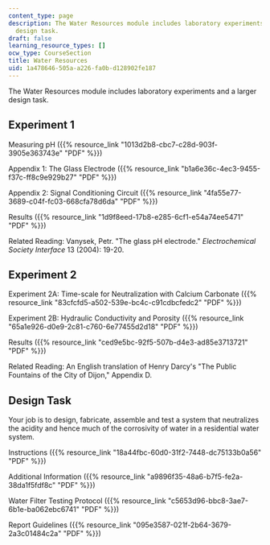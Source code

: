 ```yaml
---
content_type: page
description: The Water Resources module includes laboratory experiments and a larger
  design task.
draft: false
learning_resource_types: []
ocw_type: CourseSection
title: Water Resources
uid: 1a478646-505a-a226-fa0b-d128902fe187
---
```

The Water Resources module includes laboratory experiments and a larger design task.

## Experiment 1

Measuring pH ({{% resource_link "1013d2b8-cbc7-c28d-903f-3905e363743e" "PDF" %}})

Appendix 1: The Glass Electrode ({{% resource_link "b1a6e36c-4ec3-9455-f37c-ff8c9e929b27" "PDF" %}})

Appendix 2: Signal Conditioning Circuit ({{% resource_link "4fa55e77-3689-c04f-fc03-668cfa78d6da" "PDF" %}})

Results ({{% resource_link "1d9f8eed-17b8-e285-6cf1-e54a74ee5471" "PDF" %}})

Related Reading: Vanysek, Petr. "The glass pH electrode." *Electrochemical Society Interface* 13 (2004): 19-20.

## Experiment 2

Experiment 2A: Time-scale for Neutralization with Calcium Carbonate ({{% resource_link "83cfcfd5-a502-539e-bc4c-c91cdbcfedc2" "PDF" %}})

Experiment 2B: Hydraulic Conductivity and Porosity ({{% resource_link "65a1e926-d0e9-2c81-c760-6e77455d2d18" "PDF" %}})

Results ({{% resource_link "ced9e5bc-92f5-507b-d4e3-ad85e3713721" "PDF" %}})

Related Reading: An English translation of Henry Darcy's "The Public Fountains of the City of Dijon," Appendix D.

## Design Task

Your job is to design, fabricate, assemble and test a system that neutralizes the acidity and hence much of the corrosivity of water in a residential water system.

Instructions ({{% resource_link "18a44fbc-60d0-31f2-7448-dc75133b0a56" "PDF" %}})

Additional Information ({{% resource_link "a9896f35-48a6-b7f5-fe2a-38da1f5fdf8c" "PDF" %}})

Water Filter Testing Protocol ({{% resource_link "c5653d96-bbc8-3ae7-6b1e-ba062ebc6741" "PDF" %}})

Report Guidelines ({{% resource_link "095e3587-021f-2b64-3679-2a3c01484c2a" "PDF" %}})